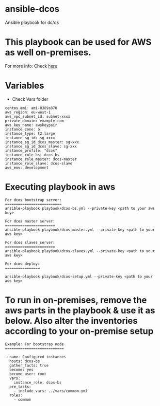 # ansible-dcos
Ansible playbook for dc/os

# This playbook can be used for AWS as well on-premises.
For more info: Check [here](https://www.vishnu-tech.com/blog/ansible-dcos/)

# Variables
* Check Vars folder

```
centos_ami: ami-0389a870
aws_region: eu-west-1
aws_vpc_subnet_id: subnet-xxxx
private_domain: example.com
aws_key_name: awskeypair
instance_zone: b
instance_type: t2.large
instance_sg_id: sg-xxxx
instance_sg_id_dcos_master: sg-xxx
instance_sg_id_dcos_slave: sg-xxx
instance_profile: "dcos"
instance_role_bs: dcos-bs
instance_role_master: dcos-master
instance_role_slave: dcos-slave
aws_env: development

```

# Executing playbook in aws

```
For dcos bootstrap server:
==========================
ansible-playbook playbook/dcos-bs.yml --private-key <path to your aws key>

For dcos master server:
=======================
ansible-playbook playbook/dcos-master.yml --private-key <path to your aws key>

For dcos slaves server:
=======================
ansible-playbook playbook/dcos-slaves.yml --private-key <path to your aws key>

For dcos deploy:
================

ansible-playbook playbook/dcos-setup.yml --private-key <path to your aws key>

```

# To run in on-premises, remove the aws parts in the playbook & use it as below. Also alter the inventories according to your on-premise setup

```
Example: For bootstrap node
===========================

- name: Configured instances
  hosts: dcos-bs
  gather_facts: true
  become: yes
  become_user: root
  vars:
    instance_role: dcos-bs
  pre_tasks:
    - include_vars: ../vars/common.yml
  roles:
    - common
```    

